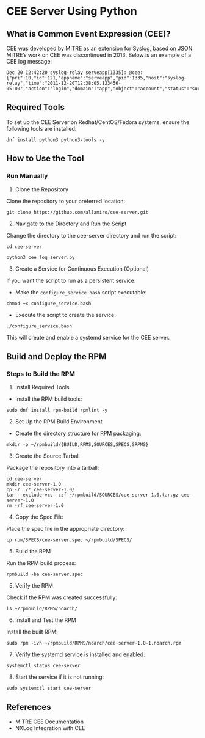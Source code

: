 # CEE Server Using Python

## What is Common Event Expression (CEE)?
CEE was developed by MITRE as an extension for Syslog, based on JSON. MITRE’s work on CEE was discontinued in 2013. Below is an example of a CEE log message:

```
Dec 20 12:42:20 syslog-relay serveapp[1335]: @cee: {"pri":10,"id":121,"appname":"serveapp","pid":1335,"host":"syslog-relay","time":"2011-12-20T12:38:05.123456-05:00","action":"login","domain":"app","object":"account","status":"success"}
```
## Required Tools

To set up the CEE Server on Redhat/CentOS/Fedora systems, ensure the following tools are installed:

```dnf install python3 python3-tools -y ```

## How to Use the Tool
### Run Manually

1. Clone the Repository

Clone the repository to your preferred location:

```git clone https://github.com/allamiro/cee-server.git```

2. Navigate to the Directory and Run the Script

Change the directory to the cee-server directory and run the script:

```cd cee-server```

```python3 cee_log_server.py```

3. Create a Service for Continuous Execution (Optional)

If you want the script to run as a persistent service:

* Make the ```configure_service.bash``` script executable:

```chmod +x configure_service.bash```

* Execute the script to create the service:

```./configure_service.bash ```

This will create and enable a systemd service for the CEE server.

## Build and Deploy the RPM

### Steps to Build the RPM

1. Install Required Tools

* Install the RPM build tools:

``` sudo dnf install rpm-build rpmlint -y ```

2. Set Up the RPM Build Environment

* Create the directory structure for RPM packaging:

```mkdir -p ~/rpmbuild/{BUILD,RPMS,SOURCES,SPECS,SRPMS}```

3. Create the Source Tarball

Package the repository into a tarball:

```
cd cee-server
mkdir cee-server-1.0
cp -r ./* cee-server-1.0/
tar --exclude-vcs -czf ~/rpmbuild/SOURCES/cee-server-1.0.tar.gz cee-server-1.0
rm -rf cee-server-1.0
```

4. Copy the Spec File

Place the spec file in the appropriate directory:

```cp rpm/SPECS/cee-server.spec ~/rpmbuild/SPECS/```

5. Build the RPM

Run the RPM build process:

```cd ~/rpmbuild/SPECS
rpmbuild -ba cee-server.spec
```

5. Verify the RPM

Check if the RPM was created successfully:

```ls ~/rpmbuild/RPMS/noarch/```

6. Install and Test the RPM

Install the built RPM:

```sudo rpm -ivh ~/rpmbuild/RPMS/noarch/cee-server-1.0-1.noarch.rpm```

7. Verify the systemd service is installed and enabled:


```systemctl status cee-server```

8. Start the service if it is not running:

```sudo systemctl start cee-server```


## References

* MITRE CEE Documentation
* NXLog Integration with CEE
